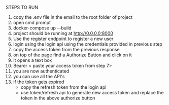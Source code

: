 
STEPS TO RUN

1) copy the .env file in the email to the root folder of project
2) open cmd prompt
3) docker-compose up --build
4) project should be running at http://0.0.0.0:8000
5) Use the register endpoint to register a new user
6) login using the login api using the credentials provided in previous step
7) copy the access token from the previous response
8) on top of the page find a Authorize Button and click on it
9) it opens a text box 
10) Bearer < paste your access token from step 7>
11) you are now authenticated
12) you can use all the API's
13) if the token gets expired
    - copy the refresh token from the login api
    - use token/refresh api to generate new access token and replace the token in the above authorize button